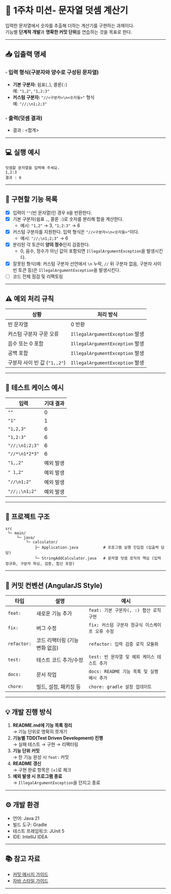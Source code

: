
# 🚀 1주차 미션- 문자열 덧셈 계산기

입력한 문자열에서 숫자를 추출해 더하는 계산기를 구현하는 과제이다.  
기능별 **단계적 개발**과 **명확한 커밋 단위**를 연습하는 것을 목표로 한다.

---
## 📥 입출력 명세

### ▫ 입력 형식(구분자와 양수로 구성된 문자열)
- **기본 구분자:** 쉼표(`,`), 콜론(`:`)  
  예: `"1,2"`, `"1,2:3"`
- **커스텀 구분자:** `"//<구분자>\n<숫자들>"` 형식  
  예: `"//;\n1;2;3"`

### ▫ 출력(덧셈 결과)
- 결과 : <합계>


---
## 💻 실행 예시
```plaintext
덧셈할 문자열을 입력해 주세요.
1,2:3
결과 : 6
```
---

## 🧾 구현할 기능 목록

- [x] 입력이 `""`(빈 문자열)인 경우 `0`을 반환한다.
- [x] 기본 구분자(쉼표 `,`, 콜론 `:`)로 숫자를 분리해 합을 계산한다.  
  - 예시: `"1,2"` → 3, `"1,2:3"` → 6
- [x] 커스텀 구분자를 지원한다. 입력 형식은 `"//<구분자>\n<숫자들>"`이다.  
  - 예시: `"//;\n1;2;3"` → 6
- [x] 분리된 각 토큰이 **양의 정수**인지 검증한다.  
  - 0, 음수, 정수가 아닌 값이 포함되면 `IllegalArgumentException`을 발생시킨다.
- [x] 잘못된 형식(예: 커스텀 구분자 선언에서 `\n` 누락, `//` 뒤 구분자 없음, 구분자 사이 빈 토큰 등)은 `IllegalArgumentException`을 발생시킨다.
- [ ] 코드 전체 점검 및 리팩토링

---
## ⚠️ 예외 처리 규칙

| 상황 | 처리 방식 |
|------|------------|
| 빈 문자열 | 0 반환 |
| 커스텀 구분자 구문 오류 | `IllegalArgumentException` 발생 |
| 음수 또는 0 포함 | `IllegalArgumentException` 발생 |
| 공백 포함 | `IllegalArgumentException` 발생 |
| 구분자 사이 빈 값 (`"1,,2"`) | `IllegalArgumentException` 발생 |

---
## 🧪 테스트 케이스 예시

| 입력 | 기대 결과 |
|------|------------|
| `""` | 0 |
| `"1"` | 1 |
| `"1,2,3"` | 6 |
| `"1,2:3"` | 6 |
| `"//;\n1;2;3"` | 6 |
| `"//*\n1*2*3"` | 6 |
| `"1,,2"` | 예외 발생 |
| `" 1,2"` | 예외 발생 |
| `"//\n1;2"` | 예외 발생 |
| `"//;;\n1;2"` | 예외 발생 |

---
## 🧱 프로젝트 구조
```plaintext
src
 └─ main/
     └─ java/
         └─ calculator/
             ├─ Application.java           # 프로그램 실행 진입점 (입출력 담당)
             └─ StringAddCalculator.java   # 문자열 덧셈 로직의 핵심 (입력 정규화, 구분자 파싱, 검증, 합산 포함)

```
---

## 🧾 커밋 컨벤션 (AngularJS Style)

| 타입 | 설명 | 예시 |
|------|------|------|
| `feat:` | 새로운 기능 추가 | `feat: 기본 구분자(, :) 합산 로직 구현` |
| `fix:` | 버그 수정 | `fix: 커스텀 구분자 정규식 이스케이프 오류 수정` |
| `refactor:` | 코드 리팩터링 (기능 변화 없음) | `refactor: 입력 검증 로직 모듈화` |
| `test:` | 테스트 코드 추가/수정 | `test: 빈 문자열 및 예외 케이스 테스트 추가` |
| `docs:` | 문서 작업 | `docs: README 기능 목록 및 실행 예시 추가` |
| `chore:` | 빌드, 설정, 패키징 등 | `chore: gradle 설정 업데이트` |

---

## 💡 개발 진행 방식

1. **README.md에 기능 목록 정리**  
   → 기능 단위로 명확히 쪼개기  
2. **기능별 TDD(Test Driven Development) 진행**  
   → 실패 테스트 → 구현 → 리팩터링  
3. **기능 단위 커밋**  
   → 한 기능 완성 시 `feat:` 커밋  
4. **README 갱신**  
   → 구현 완료 항목은 `[x]`로 체크  
5. **예외 발생 시 프로그램 종료**  
   → `IllegalArgumentException`을 던지고 종료

---

## ⚙️ 개발 환경

- 언어: Java 21  
- 빌드 도구: Gradle  
- 테스트 프레임워크: JUnit 5  
- IDE: IntelliJ IDEA  

---

## 📚 참고 자료

- [커밋 메시지 가이드](https://gist.github.com/stephenparish/9941e89d80e2bc58a153)
- [자바 스타일 가이드](https://github.com/woowacourse/woowacourse-docs/tree/main/styleguide/java)

---

